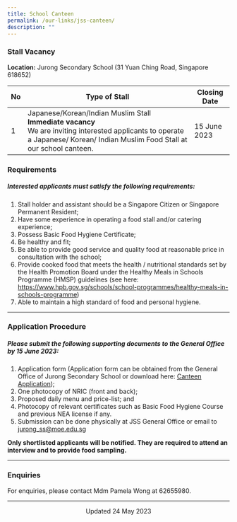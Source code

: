 ```yaml
---
title: School Canteen
permalink: /our-links/jss-canteen/
description: ""
---
```

### Stall Vacancy
**Location:** Jurong Secondary School (31 Yuan Ching Road, Singapore 618652)

| No | Type of Stall | Closing Date |
| -------- | -------- | -------- |
| 1     | Japanese/Korean/Indian Muslim Stall<br>**Immediate vacancy** <br>We are inviting interested applicants to operate a Japanese/ Korean/ Indian Muslim Food Stall at our school canteen.     | 15 June 2023     |

### **Requirements**
##### Interested applicants must satisfy the following requirements:
1.  Stall holder and assistant should be a Singapore Citizen or Singapore Permanent Resident;
2.  Have some experience in operating a food stall and/or catering experience;
3.  Possess Basic Food Hygiene Certificate;
4.  Be healthy and fit;
5.  Be able to provide good service and quality food at reasonable price in consultation with the school;
6.  Provide cooked food that meets the health / nutritional standards set by the Health Promotion Board under the Healthy Meals in Schools Programme (HMSP) guidelines (see here: https://www.hpb.gov.sg/schools/school-programmes/healthy-meals-in-schools-programme)
8.  Able to maintain a high standard of food and personal hygiene.
<hr>

### **Application Procedure**

##### Please submit the following supporting documents to the General Office by 15 June 2023:
1. Application form (Application form can be obtained from the General Office of Jurong Secondary School or download here: [Canteen Application]());
2. One photocopy of NRIC (front and back); 
3. Proposed daily menu and price-list; and
4. Photocopy of relevant certificates such as Basic Food Hygiene Course and previous NEA license if any.
5. Submission can be done physically at JSS General Office or email to jurong_ss@moe.edu.sg

**Only shortlisted applicants will be notified.  They are required to attend an interview and to provide food sampling.**

<hr>

### **Enquiries**

For enquiries, please contact Mdm Pamela Wong at 62655980.
<hr>

<center>Updated 24 May 2023</center>